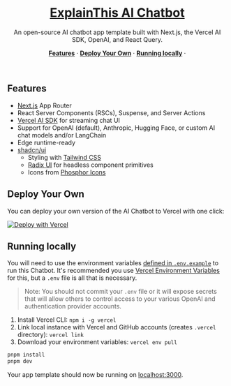 <a href="https://chat.vercel.ai/">
  <h1 align="center">ExplainThis AI Chatbot</h1>
</a>

<p align="center">
  An open-source AI chatbot app template built with Next.js, the Vercel AI SDK, OpenAI, and React Query.
</p>

<p align="center">
  <a href="#features"><strong>Features</strong></a> ·
  <a href="#deploy-your-own"><strong>Deploy Your Own</strong></a> ·
  <a href="#running-locally"><strong>Running locally</strong></a> ·
</p>
<br/>

## Features

- [Next.js](https://nextjs.org) App Router
- React Server Components (RSCs), Suspense, and Server Actions
- [Vercel AI SDK](https://sdk.vercel.ai/docs) for streaming chat UI
- Support for OpenAI (default), Anthropic, Hugging Face, or custom AI chat models and/or LangChain
- Edge runtime-ready
- [shadcn/ui](https://ui.shadcn.com)
  - Styling with [Tailwind CSS](https://tailwindcss.com)
  - [Radix UI](https://radix-ui.com) for headless component primitives
  - Icons from [Phosphor Icons](https://phosphoricons.com)

## Deploy Your Own

You can deploy your own version of the AI Chatbot to Vercel with one click:

[![Deploy with Vercel](https://vercel.com/button)](https://vercel.com/new/clone?repository-url=https%3A%2F%2Fgithub.com%2FTheExplainthis%2Fai-chatbot&env=NEXT_PUBLIC_APP_NAME,OPENAI_API_KEY,NEXT_PUBLIC_LOGO_URL,NEXT_PUBLIC_EMPTY_SCREEN_TITLE,NEXT_PUBLIC_EMPTY_SCREEN_DESC&project-name=ai-chatbot&repository-name=my-ai-chatbot&demo-title=AI%20%E8%81%8A%E5%A4%A9%E6%A9%9F%E5%99%A8%E4%BA%BA&demo-description=AI%20%E8%81%8A%E5%A4%A9%E6%A9%9F%E5%99%A8%E4%BA%BA)

## Running locally

You will need to use the environment variables [defined in `.env.example`](.env.example) to run this Chatbot. It's recommended you use [Vercel Environment Variables](https://vercel.com/docs/concepts/projects/environment-variables) for this, but a `.env` file is all that is necessary.

> Note: You should not commit your `.env` file or it will expose secrets that will allow others to control access to your various OpenAI and authentication provider accounts.

1. Install Vercel CLI: `npm i -g vercel`
2. Link local instance with Vercel and GitHub accounts (creates `.vercel` directory): `vercel link`
3. Download your environment variables: `vercel env pull`

```bash
pnpm install
pnpm dev
```

Your app template should now be running on [localhost:3000](http://localhost:3000/).
